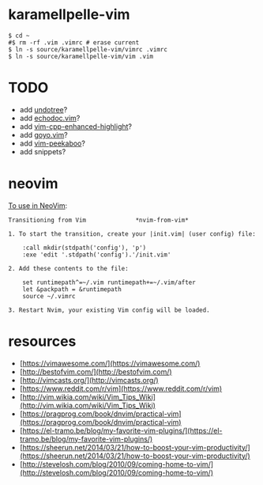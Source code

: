 karamellpelle-vim
=================

    $ cd ~
    #$ rm -rf .vim .vimrc # erase current
    $ ln -s source/karamellpelle-vim/vimrc .vimrc
    $ ln -s source/karamellpelle-vim/vim .vim

# TODO

* add [undotree](https://github.com/mbbill/undotree)?
* add [echodoc.vim](https://github.com/Shougo/echodoc.vim`)?
* add [vim-cpp-enhanced-highlight](https://github.com/octol/vim-cpp-enhanced-highlight)?
* add [goyo.vim](https://github.com/junegunn/goyo.vim)?
* add [vim-peekaboo](https://github.com/junegunn/vim-peekaboo)?
* add snippets?


# neovim

[To use in NeoVim](https://neovim.io/doc/user/nvim.html#nvim-from-vim):

```
Transitioning from Vim				*nvim-from-vim*

1. To start the transition, create your |init.vim| (user config) file:

    :call mkdir(stdpath('config'), 'p')
    :exe 'edit '.stdpath('config').'/init.vim'

2. Add these contents to the file:

    set runtimepath^=~/.vim runtimepath+=~/.vim/after
    let &packpath = &runtimepath
    source ~/.vimrc

3. Restart Nvim, your existing Vim config will be loaded.
```

# resources

* [https://vimawesome.com/](https://vimawesome.com/)
* [http://bestofvim.com/](http://bestofvim.com/)
* [http://vimcasts.org/](http://vimcasts.org/)
* [https://www.reddit.com/r/vim](https://www.reddit.com/r/vim)
* [http://vim.wikia.com/wiki/Vim_Tips_Wiki](http://vim.wikia.com/wiki/Vim_Tips_Wiki)
* [https://pragprog.com/book/dnvim/practical-vim](https://pragprog.com/book/dnvim/practical-vim)
* [https://el-tramo.be/blog/my-favorite-vim-plugins/](https://el-tramo.be/blog/my-favorite-vim-plugins/)
* [https://sheerun.net/2014/03/21/how-to-boost-your-vim-productivity/](https://sheerun.net/2014/03/21/how-to-boost-your-vim-productivity/)
* [http://stevelosh.com/blog/2010/09/coming-home-to-vim/](http://stevelosh.com/blog/2010/09/coming-home-to-vim/)




